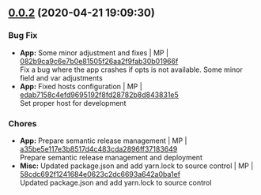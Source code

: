 <a name="0.0.2"></a>

## [0.0.2](https://github.com/mmpro/ac-bull-dashboard/compare/v0.0.1..v0.0.2) (2020-04-21 19:09:30)


### Bug Fix

* **App:** Some minor adjustment and fixes | MP | [082b9ca9c6e7b0e81505f26aa2f9fab30b01966f](https://github.com/mmpro/ac-bull-dashboard/commit/082b9ca9c6e7b0e81505f26aa2f9fab30b01966f)    
Fix a bug where the app crashes if opts is not available. Some minor field and var adjustments
* **App:** Fixed hosts configuration | MP | [edab7158c4efd9695192f8fd28782b8d843831e5](https://github.com/mmpro/ac-bull-dashboard/commit/edab7158c4efd9695192f8fd28782b8d843831e5)    
Set proper host for development
### Chores

* **App:** Prepare semantic release management | MP | [a35be5e117e3b8517d4c483cda2896ff37183649](https://github.com/mmpro/ac-bull-dashboard/commit/a35be5e117e3b8517d4c483cda2896ff37183649)    
Prepare semantic release management and deployment
* **Misc:** Updated package.json and add yarn.lock to source control | MP | [58cdc692f1241684e0623c2dc6693a642a0ba1ef](https://github.com/mmpro/ac-bull-dashboard/commit/58cdc692f1241684e0623c2dc6693a642a0ba1ef)    
Updated package.json and add yarn.lock to source control
